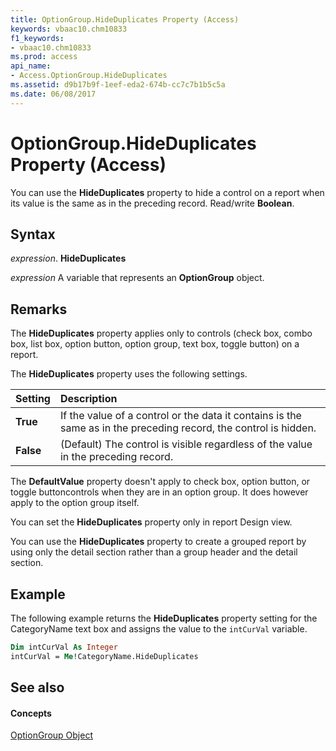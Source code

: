 ```yaml
---
title: OptionGroup.HideDuplicates Property (Access)
keywords: vbaac10.chm10833
f1_keywords:
- vbaac10.chm10833
ms.prod: access
api_name:
- Access.OptionGroup.HideDuplicates
ms.assetid: d9b17b9f-1eef-eda2-674b-cc7c7b1b5c5a
ms.date: 06/08/2017
---
```



# OptionGroup.HideDuplicates Property (Access)

You can use the  **HideDuplicates** property to hide a control on a report when its value is the same as in the preceding record. Read/write **Boolean**.


## Syntax

 _expression_. **HideDuplicates**

 _expression_ A variable that represents an **OptionGroup** object.


## Remarks

The  **HideDuplicates** property applies only to controls (check box, combo box, list box, option button, option group, text box, toggle button) on a report.

The  **HideDuplicates** property uses the following settings.



|**Setting**|**Description**|
|:-----|:-----|
|**True**|If the value of a control or the data it contains is the same as in the preceding record, the control is hidden.|
|**False**|(Default) The control is visible regardless of the value in the preceding record.|
The  **DefaultValue** property doesn't apply to check box, option button, or toggle buttoncontrols when they are in an option group. It does however apply to the option group itself.

You can set the  **HideDuplicates** property only in report Design view.

You can use the  **HideDuplicates** property to create a grouped report by using only the detail section rather than a group header and the detail section.


## Example

The following example returns the  **HideDuplicates** property setting for the CategoryName text box and assigns the value to the `intCurVal` variable.


```vb
Dim intCurVal As Integer 
intCurVal = Me!CategoryName.HideDuplicates
```


## See also


#### Concepts


[OptionGroup Object](optiongroup-object-access.md)

